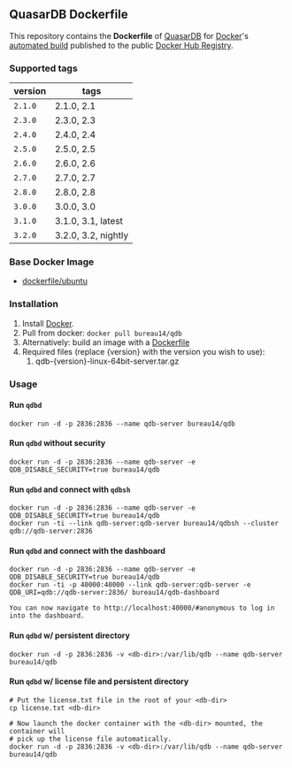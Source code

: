 ## QuasarDB Dockerfile

This repository contains the **Dockerfile** of [QuasarDB](http://www.quasardb.net/) for [Docker](https://www.docker.com/)'s [automated build](https://registry.hub.docker.com/u/bureau14/qdb/) published to the public [Docker Hub Registry](https://registry.hub.docker.com/).

### Supported tags

|version|tags|
|---|---|
|`2.1.0`|	2.1.0,	2.1|
|`2.3.0`|	2.3.0,	2.3|
|`2.4.0`|	2.4.0,	2.4|
|`2.5.0`|	2.5.0,	2.5|
|`2.6.0`|	2.6.0,	2.6|
|`2.7.0`|	2.7.0,	2.7|
|`2.8.0`|	2.8.0,	2.8|
|`3.0.0`|	3.0.0,	3.0|
|`3.1.0`|	3.1.0,	3.1, latest|
|`3.2.0`|	3.2.0,	3.2, nightly|


### Base Docker Image

* [dockerfile/ubuntu](http://dockerfile.github.io/#/ubuntu)

### Installation

1. Install [Docker](https://www.docker.com/).
1. Pull from docker: `docker pull bureau14/qdb`
1. Alternatively: build an image with a [Dockerfile](https://hub.docker.com/r/bureau14/qdb/~/dockerfile/)
1. Required files (replace {version} with the version you wish to use):
	1. qdb-{version}-linux-64bit-server.tar.gz



### Usage

#### Run `qdbd`

    docker run -d -p 2836:2836 --name qdb-server bureau14/qdb

#### Run `qdbd` without security

    docker run -d -p 2836:2836 --name qdb-server -e QDB_DISABLE_SECURITY=true bureau14/qdb

#### Run `qdbd` and connect with `qdbsh`

    docker run -d -p 2836:2836 --name qdb-server -e QDB_DISABLE_SECURITY=true bureau14/qdb
    docker run -ti --link qdb-server:qdb-server bureau14/qdbsh --cluster qdb://qdb-server:2836

#### Run `qdbd` and connect with the dashboard

    docker run -d -p 2836:2836 --name qdb-server -e QDB_DISABLE_SECURITY=true bureau14/qdb
    docker run -ti -p 40000:40000 --link qdb-server:qdb-server -e QDB_URI=qdb://qdb-server:2836/ bureau14/qdb-dashboard

    You can now navigate to http://localhost:40000/#anonymous to log in into the dashboard.

#### Run `qdbd` w/ persistent directory

    docker run -d -p 2836:2836 -v <db-dir>:/var/lib/qdb --name qdb-server bureau14/qdb

#### Run `qdbd` w/ license file and persistent directory

    # Put the license.txt file in the root of your <db-dir>
    cp license.txt <db-dir>

    # Now launch the docker container with the <db-dir> mounted, the container will
    # pick up the license file automatically.
    docker run -d -p 2836:2836 -v <db-dir>:/var/lib/qdb --name qdb-server bureau14/qdb
